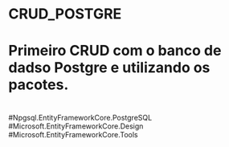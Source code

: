 # CRUD_POSTGRE
# Primeiro CRUD com o banco de dadso Postgre e utilizando os pacotes. 
#
#Npgsql.EntityFrameworkCore.PostgreSQL
#Microsoft.EntityFrameworkCore.Design
#Microsoft.EntityFrameworkCore.Tools

